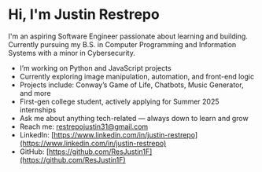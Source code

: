 # Hi, I'm Justin Restrepo

I'm an aspiring Software Engineer passionate about learning and building. Currently pursuing my B.S. in Computer Programming and Information Systems with a minor in Cybersecurity.

- I’m working on Python and JavaScript projects  
- Currently exploring image manipulation, automation, and front-end logic  
- Projects include: Conway’s Game of Life, Chatbots, Music Generator, and more  
- First-gen college student, actively applying for Summer 2025 internships  
- Ask me about anything tech-related — always down to learn and grow  
- Reach me: [restrepojustin31@gmail.com](mailto:restrepojustin31@gmail.com)  
- LinkedIn: [https://www.linkedin.com/in/justin-restrepo](https://www.linkedin.com/in/justin-restrepo)  
- GitHub: [https://github.com/ResJustin1F](https://github.com/ResJustin1F)
